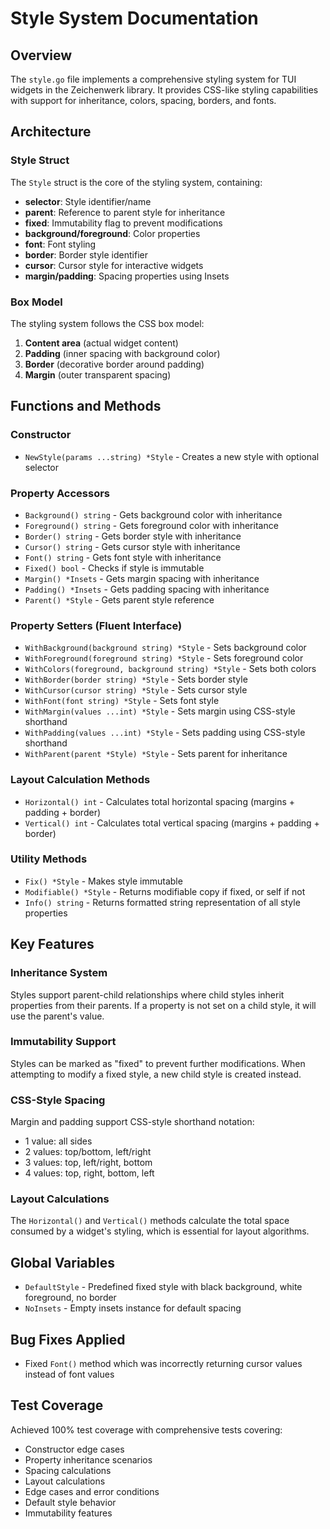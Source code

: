 # Style System Documentation

## Overview
The `style.go` file implements a comprehensive styling system for TUI widgets in the Zeichenwerk library. It provides CSS-like styling capabilities with support for inheritance, colors, spacing, borders, and fonts.

## Architecture

### Style Struct
The `Style` struct is the core of the styling system, containing:
- **selector**: Style identifier/name
- **parent**: Reference to parent style for inheritance
- **fixed**: Immutability flag to prevent modifications
- **background/foreground**: Color properties
- **font**: Font styling
- **border**: Border style identifier
- **cursor**: Cursor style for interactive widgets
- **margin/padding**: Spacing properties using Insets

### Box Model
The styling system follows the CSS box model:
1. **Content area** (actual widget content)
2. **Padding** (inner spacing with background color)
3. **Border** (decorative border around padding)
4. **Margin** (outer transparent spacing)

## Functions and Methods

### Constructor
- `NewStyle(params ...string) *Style` - Creates a new style with optional selector

### Property Accessors
- `Background() string` - Gets background color with inheritance
- `Foreground() string` - Gets foreground color with inheritance
- `Border() string` - Gets border style with inheritance
- `Cursor() string` - Gets cursor style with inheritance
- `Font() string` - Gets font style with inheritance
- `Fixed() bool` - Checks if style is immutable
- `Margin() *Insets` - Gets margin spacing with inheritance
- `Padding() *Insets` - Gets padding spacing with inheritance
- `Parent() *Style` - Gets parent style reference

### Property Setters (Fluent Interface)
- `WithBackground(background string) *Style` - Sets background color
- `WithForeground(foreground string) *Style` - Sets foreground color
- `WithColors(foreground, background string) *Style` - Sets both colors
- `WithBorder(border string) *Style` - Sets border style
- `WithCursor(cursor string) *Style` - Sets cursor style
- `WithFont(font string) *Style` - Sets font style
- `WithMargin(values ...int) *Style` - Sets margin using CSS-style shorthand
- `WithPadding(values ...int) *Style` - Sets padding using CSS-style shorthand
- `WithParent(parent *Style) *Style` - Sets parent for inheritance

### Layout Calculation Methods
- `Horizontal() int` - Calculates total horizontal spacing (margins + padding + border)
- `Vertical() int` - Calculates total vertical spacing (margins + padding + border)

### Utility Methods
- `Fix() *Style` - Makes style immutable
- `Modifiable() *Style` - Returns modifiable copy if fixed, or self if not
- `Info() string` - Returns formatted string representation of all style properties

## Key Features

### Inheritance System
Styles support parent-child relationships where child styles inherit properties from their parents. If a property is not set on a child style, it will use the parent's value.

### Immutability Support
Styles can be marked as "fixed" to prevent further modifications. When attempting to modify a fixed style, a new child style is created instead.

### CSS-Style Spacing
Margin and padding support CSS-style shorthand notation:
- 1 value: all sides
- 2 values: top/bottom, left/right
- 3 values: top, left/right, bottom
- 4 values: top, right, bottom, left

### Layout Calculations
The `Horizontal()` and `Vertical()` methods calculate the total space consumed by a widget's styling, which is essential for layout algorithms.

## Global Variables
- `DefaultStyle` - Predefined fixed style with black background, white foreground, no border
- `NoInsets` - Empty insets instance for default spacing

## Bug Fixes Applied
- Fixed `Font()` method which was incorrectly returning cursor values instead of font values

## Test Coverage
Achieved 100% test coverage with comprehensive tests covering:
- Constructor edge cases
- Property inheritance scenarios
- Spacing calculations
- Layout calculations
- Edge cases and error conditions
- Default style behavior
- Immutability features